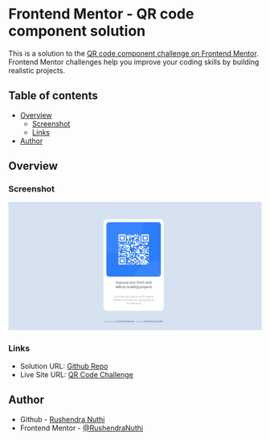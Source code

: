 # Frontend Mentor - QR code component solution

This is a solution to the [QR code component challenge on Frontend Mentor](https://www.frontendmentor.io/challenges/qr-code-component-iux_sIO_H). Frontend Mentor challenges help you improve your coding skills by building realistic projects. 

## Table of contents

- [Overview](#overview)
  - [Screenshot](#screenshot)
  - [Links](#links)
- [Author](#author)

## Overview

### Screenshot

![](./images/screenshot.jpg)

### Links

- Solution URL: [Github Repo](https://github.com/RushendraNuthi/QRCodechallenge)
- Live Site URL: [QR Code Challenge](https://rushendranuthi.github.io/QRCodechallenge)
## Author

- Github - [Rushendra Nuthi](https://www.github.com/RushendraNuthi)
- Frontend Mentor - [@RushendraNuthi](https://www.frontendmentor.io/profile/RushendraNuthi)